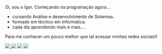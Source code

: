 Oi, sou o Igor. Começando na programação agora...

- cursando Análise e desenvolvimento de Sistemas.
- formado em técnico em informatica.
- cada dia aprendendo mais e mais....

Para me conhecer um pouco melhor que tal acessar minhas redes sociais!!


<div><a href="www.linkedin.com/in/igor-paim-7a6998253" target="_blank"><img src="https://img.shields.io/badge/-LinkedIn-%230077B5?style=for-the-badge&logo=linkedin&logoColor=white" target="_blank"> </a>
        <a href = "mailto:igormpaim29@gmail.com"><img src="https://img.shields.io/badge/-Gmail-%23333?style=for-the-badge&logo=gmail&logoColor=white" target="_blank"></a>        
        <a href="https://instagram.com/igorpaim01" target="_blank"><img src="https://img.shields.io/badge/-Instagram-%23E4405F?style=for-the-badge&logo=instagram&logoColor=white" target="_blank"></a> 	
        <a href="https://discord.gg/fGuJ7R4qnk" target="_blank"><img src="https://img.shields.io/badge/Discord-7289DA?style=for-the-badge&logo=discord&logoColor=white" target="_blank"></a></div>
